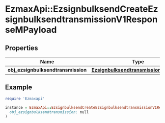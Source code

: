 # EzmaxApi::EzsignbulksendCreateEzsignbulksendtransmissionV1ResponseMPayload

## Properties

| Name | Type | Description | Notes |
| ---- | ---- | ----------- | ----- |
| **obj_ezsignbulksendtransmission** | [**EzsignbulksendtransmissionResponse**](EzsignbulksendtransmissionResponse.md) |  |  |

## Example

```ruby
require 'Ezmaxapi'

instance = EzmaxApi::EzsignbulksendCreateEzsignbulksendtransmissionV1ResponseMPayload.new(
  obj_ezsignbulksendtransmission: null
)
```

